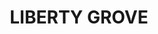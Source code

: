 ---
lastmod: '2025-04-06T06:05:20+00:00'
latitude: -33.846098
layout: suburb
longitude: 151.086036
postcode: '2138'
state: NSW
title: LIBERTY GROVE
url: /nsw/liberty-grove/
---